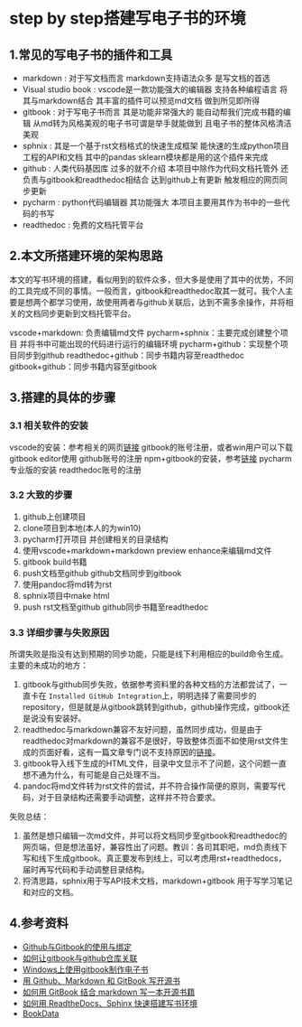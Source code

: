 # step by step搭建写电子书的环境

## 1.常见的写电子书的插件和工具

* markdown
  : 对于写文档而言 markdown支持语法众多 是写文档的首选
* Visual studio book
  : vscode是一款功能强大的编辑器 支持各种编程语言 将其与markdown结合 其丰富的插件可以预览md文档 做到所见即所得
* gitbook
  : 对于写电子书而言 其是功能非常强大的 能自动帮我们完成书籍的编辑 从md转为风格美观的电子书可谓是举手就能做到 且电子书的整体风格清洁美观
* sphnix
  : 其是一个基于rst文档格式的快速生成框架 能快速的生成python项目工程的API和文档 其中的pandas sklearn模块都是用的这个插件来完成
* github
  : 人类代码基因库 过多的就不介绍 本项目中除作为代码文档托管外 还负责与gitbook和readthedoc相结合 达到github上有更新 触发相应的网页同步更新
* pycharm
  : python代码编辑器 其功能强大 本项目主要用其作为书中的一些代码的书写
* readthedoc
  :  免费的文档托管平台

## 2.本文所搭建环境的架构思路

本文的写书环境的搭建，看似用到的软件众多，但大多是使用了其中的优势，不同的工具完成不同的事情。一般而言，gitbook和readthedoc取其一就可。我个人主要是想两个都学习使用，故使用两者与github关联后，达到不需多余操作，并将相关的文档同步更新到文档托管平台。

vscode+markdown: 负责编辑md文件
pycharm+sphnix：主要完成创建整个项目 并将书中可能出现的代码进行运行的编辑环境
pycharm+github：实现整个项目同步到github
readthedoc+github：同步书籍内容至readthedoc
gitbook+github：同步书籍内容至gitbook

## 3.搭建的具体的步骤

### 3.1 相关软件的安装

vscode的安装：参考相关的网页[链接]()
gitbook的账号注册，或者win用户可以下载gitbook editor使用
github账号的注册
npm+gitbook的安装，参考[链接](https://blog.csdn.net/zl1zl2zl3/article/details/71123902)
pycharm专业版的安装
readthedoc账号的注册

### 3.2 大致的步骤

1. github上创建项目
2. clone项目到本地(本人的为win10)
3. pycharm打开项目 并创建相关的目录结构
4. 使用vscode+markdown+markdown preview enhance来编辑md文件
5. gitbook build书籍
6. push文档至github github文档同步到gitbook
7. 使用pandoc将md转为rst
8. sphnix项目中make html
9. push rst文档至github github同步书籍至readthedoc

### 3.3 详细步骤与失败原因

所谓失败是指没有达到预期的同步功能，只能是线下利用相应的build命令生成。主要的未成功的地方：

1. gitbook与github同步失败，依据参考资料里的各种文档的方法都尝试了，一直卡在 `Installed GitHub Integration`上，明明选择了需要同步的repository，但是就是从gitbook跳转到github，github操作完成，gitbook还是说没有安装好。
2. readthedoc与markdown兼容不友好问题，虽然同步成功，但是由于readthedoc对markdown的兼容不是很好，导致整体页面不如使用rst文件生成的页面好看，这有一篇文章专门说不支持原因的[链接](http://ericholscher.com/blog/2016/mar/15/dont-use-markdown-for-technical-docs/)。
3. gitbook导入线下生成的HTML文件，目录中文显示不了问题，这个问题一直想不通为什么，有可能是自己处理不当。
4. pandoc将md文件转为rst文件的尝试，并不符合操作简便的原则，需要写代码，对于目录结构还需要手动调整，这样并不符合要求。

失败总结：

1. 虽然是想只编辑一次md文件，并可以将文档同步至gitbook和readthedoc的网页端，但是想法虽好，兼容性出了问题。教训：各司其职吧，md负责线下写和线下生成gitbook。真正要发布到线上，可以考虑用rst+readthedocs，届时再写代码和手动调整目录结构。
2. 捋清思路，sphnix用于写API技术文档，markdown+gitbook 用于写学习笔记和对应的文档。

## 4.参考资料

* [Github与Gitbook的使用与绑定](https://www.jianshu.com/p/5d0b25cd9495)
* [如何让gitbook与github仓库关联](http://www.cnblogs.com/-walker/p/8618129.html)
* [Windows上使用gitbook制作电子书](https://blog.csdn.net/zl1zl2zl3/article/details/71123902)
* [用 Github、Markdown 和 GitBook 写开源书](https://yq.aliyun.com/articles/47138)
* [如何用 GitBook 结合 markdown 写一本开源书籍](https://ruby-china.org/topics/34627)
* [如何用 ReadtheDocs、Sphinx 快速搭建写书环境](https://www.jianshu.com/p/78e9e1b8553a)
* [BookData](http://bookdata.readthedocs.io/en/latest/beginning/index.html)
